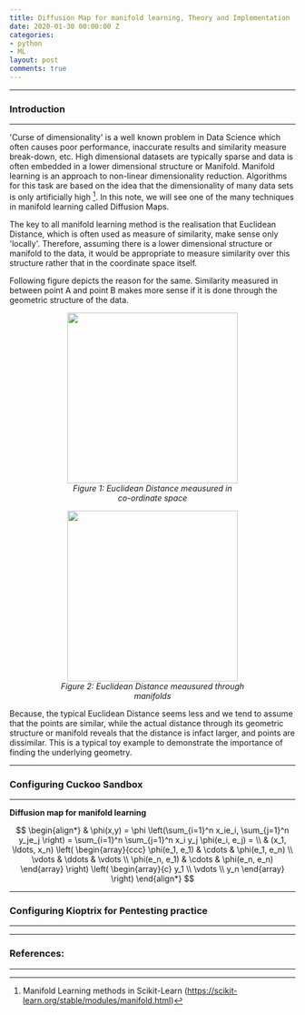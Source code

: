 ```yaml
---
title: Diffusion Map for manifold learning, Theory and Implementation
date: 2020-01-30 00:00:00 Z
categories:
- python
- ML
layout: post
comments: true
---
```


-----------------------
### Introduction
-----------------------
'Curse of dimensionality' is a well known problem in Data Science which often causes poor performance, inaccurate results and similarity measure break-down, etc. High dimensional datasets are typically sparse and data is often embedded in a lower dimensional structure or Manifold. Manifold learning is an approach to non-linear dimensionality reduction. Algorithms for this task are based on the idea that the dimensionality of many data sets is only artificially high [^1]. In this note, we will see one of the many techniques in manifold learning called Diffusion Maps.

The key to all manifold learning method is the realisation that Euclidean Distance, which is often used as measure of similarity, make sense only 'locally'. Therefore, assuming there is a lower dimensional structure or manifold to the data, it would be appropriate to measure similarity over this structure rather that in the coordinate space itself. 


Following figure depicts the reason for the same. Similarity measured in between point A and point B makes more sense if it is done through the geometric structure of the data.  

<p align="center">
  <img width="300" height="300" src="https://user-images.githubusercontent.com/279503/76152157-2eaa2780-60e2-11ea-8024-e9b11f96c28f.png">
<br><em align="center">Figure 1: Euclidean Distance meausured in</br> co-ordinate space</em>
</p>

<p align="center">
  <img width="300" height="300" src="https://user-images.githubusercontent.com/279503/76152158-310c8180-60e2-11ea-8bbc-ec6a60c084d1.png">
<br><em align="center">Figure 2: Euclidean Distance meausured through</br> manifolds</em>
</p>

Because, the typical Euclidean Distance seems less and we tend to assume that the points are similar, while the actual distance through its geometric structure or manifold reveals that the distance is infact larger, and points are dissimilar. This is a typical toy example to demonstrate the importance of finding the underlying geometry.


-----------------------
### Configuring Cuckoo Sandbox
-----------------------

**Diffusion map for manifold learning**

$$
\begin{align*}
  & \phi(x,y) = \phi \left(\sum_{i=1}^n x_ie_i, \sum_{j=1}^n y_je_j \right)
  = \sum_{i=1}^n \sum_{j=1}^n x_i y_j \phi(e_i, e_j) = \\
  & (x_1, \ldots, x_n) \left( \begin{array}{ccc}
      \phi(e_1, e_1) & \cdots & \phi(e_1, e_n) \\
      \vdots & \ddots & \vdots \\
      \phi(e_n, e_1) & \cdots & \phi(e_n, e_n)
    \end{array} \right)
  \left( \begin{array}{c}
      y_1 \\
      \vdots \\
      y_n
    \end{array} \right)
\end{align*}
$$


-----------------------
### Configuring Kioptrix for Pentesting practice
-----------------------



-----------------------
### References:
-----------------------
[^1]: Manifold Learning methods in Scikit-Learn (https://scikit-learn.org/stable/modules/manifold.html)

